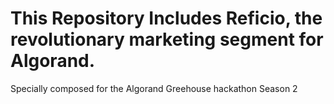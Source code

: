 This Repository Includes Reficio, the revolutionary marketing segment for Algorand.
==============================================================================================================
Specially composed for the Algorand Greehouse hackathon Season 2
